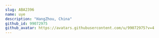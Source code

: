 ```yaml
---
slug: ABA2396
name: uye
description: "HangZhou, China"
github_id: 99072975
github_avatar: https://avatars.githubusercontent.com/u/99072975?v=4
---
```



